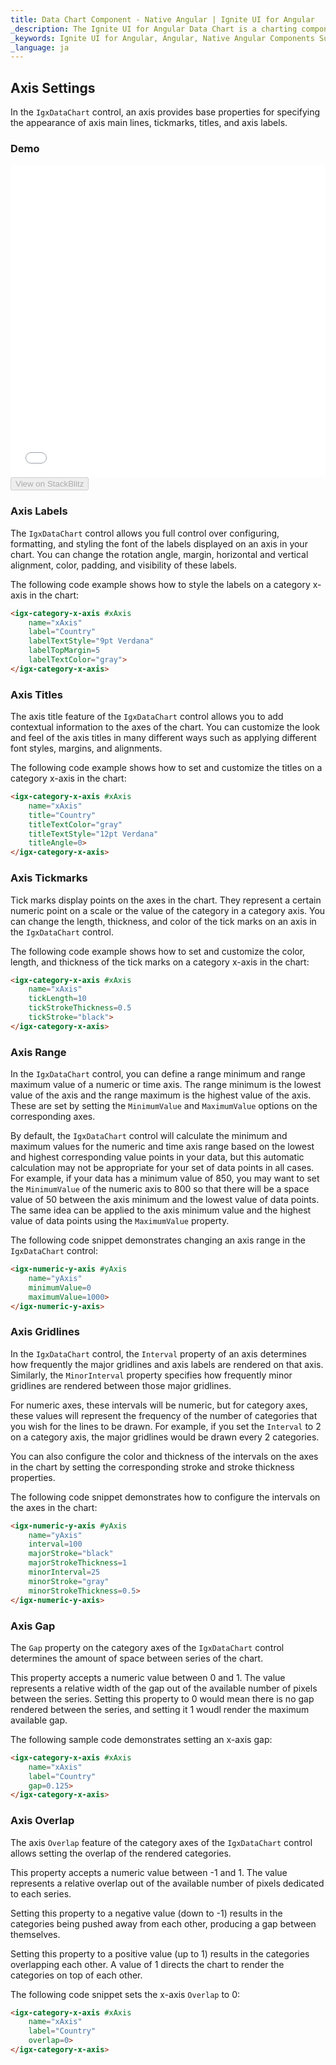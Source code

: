```yaml
---
title: Data Chart Component - Native Angular | Ignite UI for Angular
_description: The Ignite UI for Angular Data Chart is a charting component that provides modular design of axis, markers, series, legend, and annotation layers. With this chart, you can create multiple instances of these visual elements in the same chart plot area in order to create composite chart views.
_keywords: Ignite UI for Angular, Angular, Native Angular Components Suite, Native Angular Controls, Native Angular Components, Native Angular Components Library, Angular Chart, Angular Chart Control, Angular Chart Example, Angular Chart Component, Angular Data Chart
_language: ja
---
```


## Axis Settings

In the `IgxDataChart` control, an axis provides base properties for specifying the appearance of axis main lines, tickmarks, titles, and axis labels.

### Demo

<div class="sample-container" style="height: 500px">
    <iframe id="data-chart-axis-settings-iframe" src='{environment:demosBaseUrl}/charts/data-chart-axis-settings' width="100%" height="100%" seamless frameBorder="0" onload="onSampleIframeContentLoaded(this);"></iframe>
</div>
<div>
    <button data-localize="stackblitz" disabled class="stackblitz-btn" data-iframe-id="data-chart-axis-settings-iframe" data-demos-base-url="{environment:demosBaseUrl}">View on StackBlitz
    </button>
</div>

<div class="divider--half"></div>

### Axis Labels

The `IgxDataChart` control allows you full control over configuring, formatting, and styling the font of the labels displayed on an axis in your chart. You can change the rotation angle, margin, horizontal and vertical alignment, color, padding, and visibility of these labels.

The following code example shows how to style the labels on a category x-axis in the chart:

```html
<igx-category-x-axis #xAxis
    name="xAxis"
    label="Country"
    labelTextStyle="9pt Verdana"
    labelTopMargin=5
    labelTextColor="gray">
</igx-category-x-axis>
```

### Axis Titles

The axis title feature of the `IgxDataChart` control allows you to add contextual information to the axes of the chart. You can customize the look and feel of the axis titles in many different ways such as applying different font styles, margins, and alignments.

The following code example shows how to set and customize the titles on a category x-axis in the chart:

```html
<igx-category-x-axis #xAxis
    name="xAxis"
    title="Country"
    titleTextColor="gray"
    titleTextStyle="12pt Verdana"
    titleAngle=0>
</igx-category-x-axis>
```

### Axis Tickmarks

Tick marks display points on the axes in the chart. They represent a certain numeric point on a scale or the value of the category in a category axis. You can change the length, thickness, and color of the tick marks on an axis in the `IgxDataChart` control.

The following code example shows how to set and customize the color, length, and thickness of the tick marks on a category x-axis in the chart:

```html
<igx-category-x-axis #xAxis
    name="xAxis"
    tickLength=10
    tickStrokeThickness=0.5
    tickStroke="black">
</igx-category-x-axis>
```

### Axis Range

In the `IgxDataChart` control, you can define a range minimum and range maximum value of a numeric or time axis. The range minimum is the lowest value of the axis and the range maximum is the highest value of the axis. These are set by setting the `MinimumValue` and `MaximumValue` options on the corresponding axes.

By default, the `IgxDataChart` control will calculate the minimum and maximum values for the numeric and time axis range based on the lowest and highest corresponding value points in your data, but this automatic calculation may not be appropriate for your set of data points in all cases. For example, if your data has a minimum value of 850, you may want to set the `MinimumValue` of the numeric axis to 800 so that there will be a space value of 50 between the axis minimum and the lowest value of data points. The same idea can be applied to the axis minimum value and the highest value of data points using the `MaximumValue` property.

The following code snippet demonstrates changing an axis range in the `IgxDataChart` control:

```html
<igx-numeric-y-axis #yAxis
    name="yAxis"
    minimumValue=0
    maximumValue=1000>
</igx-numeric-y-axis>
```

### Axis Gridlines

In the `IgxDataChart` control, the `Interval` property of an axis determines how frequently the major gridlines and axis labels are rendered on that axis. Similarly, the `MinorInterval` property specifies how frequently minor gridlines are rendered between those major gridlines.

For numeric axes, these intervals will be numeric, but for category axes, these values will represent the frequency of the number of categories that you wish for the lines to be drawn. For example, if you set the `Interval` to 2 on a category axis, the major gridlines would be drawn every 2 categories.

You can also configure the color and thickness of the intervals on the axes in the chart by setting the corresponding stroke and stroke thickness properties.

The following code snippet demonstrates how to configure the intervals on the axes in the chart:

```html
<igx-numeric-y-axis #yAxis
    name="yAxis"
    interval=100
    majorStroke="black"
    majorStrokeThickness=1
    minorInterval=25
    minorStroke="gray"
    minorStrokeThickness=0.5>
</igx-numeric-y-axis>
```

### Axis Gap

The `Gap` property on the category axes of the `IgxDataChart` control determines the amount of space between series of the chart.

This property accepts a numeric value between 0 and 1. The value represents a relative width of the gap out of the available number of pixels between the series. Setting this property to 0 would mean there is no gap rendered between the series, and setting it 1 woudl render the maximum available gap.

The following sample code demonstrates setting an x-axis gap:

```html
<igx-category-x-axis #xAxis
    name="xAxis"
    label="Country"
    gap=0.125>
</igx-category-x-axis>
```

### Axis Overlap

The axis `Overlap` feature of the category axes of the `IgxDataChart` control allows setting the overlap of the rendered categories.

This property accepts a numeric value between -1 and 1. The value represents a relative overlap out of the available number of pixels dedicated to each series.

Setting this property to a negative value (down to -1) results in the categories being pushed away from each other, producing a gap between themselves.

Setting this property to a positive value (up to 1) results in the categories overlapping each other. A value of 1 directs the chart to render the categories on top of each other.

The following code snippet sets the x-axis `Overlap` to 0:

```html
<igx-category-x-axis #xAxis
    name="xAxis"
    label="Country"
    overlap=0>
</igx-category-x-axis>
```
